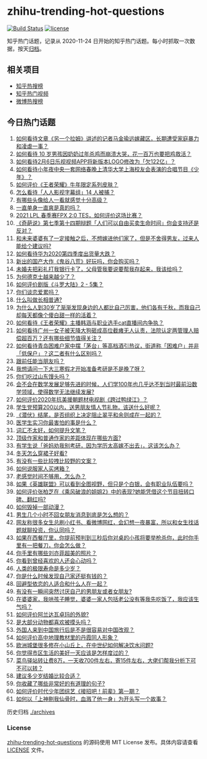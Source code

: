 # zhihu-trending-hot-questions

[![Build Status](https://github.com/justjavac/zhihu-trending-hot-questions/workflows/ci/badge.svg?branch=master)](https://github.com/justjavac/zhihu-trending-hot-questions/actions)
[![license](https://img.shields.io/github/license/justjavac/zhihu-trending-hot-questions)](https://github.com/justjavac/zhihu-trending-hot-questions/blob/master/LICENSE)

知乎热门话题，记录从 2020-11-24 日开始的知乎热门话题。每小时抓取一次数据，按天[归档](./archives)。

## 相关项目

- [知乎热搜榜](https://github.com/justjavac/zhihu-trending-top-search)
- [知乎热门视频](https://github.com/justjavac/zhihu-trending-hot-video)
- [微博热搜榜](https://github.com/justjavac/weibo-trending-hot-search)

## 今日热门话题

<!-- BEGIN -->
<!-- 最后更新时间 Sun Feb 07 2021 05:01:07 GMT+0800 (CST) -->
1. [如何看待文章《另一个拉姆》讲述的记者马金瑜远嫁藏区，长期遭受家庭暴力和凌虐一事？](https://www.zhihu.com/question/443154151)
1. [如何看待 10 岁男孩因奶奶过年杀鸡而崩溃大哭，花一百万也要把鸡救活？](https://www.zhihu.com/question/442811742)
1. [如何看待2月6日乐视视频APP将新版本LOGO修改为「欠122亿」？](https://www.zhihu.com/question/443183209)
1. [如何看待小年夜中央一套网络春晚上清华大学上海校友会表演的合唱节目《少年》？](https://www.zhihu.com/question/442905594)
1. [如何评价《王者荣耀》牛年限定系列皮肤？](https://www.zhihu.com/question/443191027)
1. [怎么看待「人人影视字幕组」14 人被捕？](https://www.zhihu.com/question/442667356)
1. [有哪些头像给人一看就感觉十分高级？](https://www.zhihu.com/question/441459020)
1. [一直单身一直爽是真的吗？](https://www.zhihu.com/question/330412814)
1. [2021 LPL 春季赛FPX 2:0 TES，如何评价这场比赛？](https://www.zhihu.com/question/443184853)
1. [《奇葩说》第七季第十四期辩题「人们可以自由买卖生命时间」你会支持还是反对？](https://www.zhihu.com/question/442917510)
1. [和未来婆婆有了一定接触之后，不想嫁进他们家了，但是不舍得男友，过来人能给个建议吗?](https://www.zhihu.com/question/442344424)
1. [如何看待华为2020第四季度出货量大跌？](https://www.zhihu.com/question/442259690)
1. [新出的国产大作《鬼谷八荒》好玩吗，你会购买吗？](https://www.zhihu.com/question/442267375)
1. [未婚夫把彩礼打我银行卡了，父母管我要说要帮我存起来，我该给吗？](https://www.zhihu.com/question/442994514)
1. [为何德克士越来越少了？](https://www.zhihu.com/question/321467749)
1. [如何评价剧版《斗罗大陆》2 - 5集？](https://www.zhihu.com/question/443129219)
1. [你们谈恋爱累吗？](https://www.zhihu.com/question/399471584)
1. [什么叫做长相普通?](https://www.zhihu.com/question/351006112)
1. [为什么人到30岁了渐渐发现身边的人都比自己厉害，他们各有千秋，而我自己却每天都像个傻白甜一样的活着？](https://www.zhihu.com/question/442671689)
1. [如何看待《王者荣耀》主播韩涵与职业选手cat直播间内争执？](https://www.zhihu.com/question/442893588)
1. [如何看待广州一女子被天降大狗砸成高位截瘫无人认责，法院认定两管理人赔偿超百万？还有哪些细节值得关注？](https://www.zhihu.com/question/443024140)
1. [如何看待青岛困难户家中摆「茅台」等高档酒引热议，街道称「困难户」并非「低保户」？这二者有什么区别吗？](https://www.zhihu.com/question/442993579)
1. [跟前任能当朋友吗？](https://www.zhihu.com/question/441242079)
1. [我想请问一下大三寒假才开始准备考研是不是晚了呀？](https://www.zhihu.com/question/435873246)
1. [你们吃过山东馒头吗？](https://www.zhihu.com/question/361625056)
1. [会不会在数学发展足够先进的时候，人们学100年也几乎达不到当时最前沿数学领域，使得数学无法继续发展?](https://www.zhihu.com/question/437041378)
1. [如何评价2020年抗美援朝题材电视剧《跨过鸭绿江》？](https://www.zhihu.com/question/436744258)
1. [学生党预算200以内，送男朋友情人节礼物，该送什么好呢？](https://www.zhihu.com/question/368681572)
1. [《潜伏》结尾，是否组织上决定阻止翠平和余则成在一起的？](https://www.zhihu.com/question/47613057)
1. [医学生实习你最害怕的事是什么？](https://www.zhihu.com/question/439727601)
1. [词汇不太好，如何提升文笔？](https://www.zhihu.com/question/440683258)
1. [顶级作家和普通作家的差距体现在哪些方面?](https://www.zhihu.com/question/441968455)
1. [有学生说「爸妈劝我别考研，因为学历太高嫁不出去」，这该怎么办？](https://www.zhihu.com/question/442806238)
1. [冬天怎么穿裙子好看?](https://www.zhihu.com/question/36487818)
1. [有没有一些比较拽比较野的文案？](https://www.zhihu.com/question/441951247)
1. [如何说服家人买烤箱？](https://www.zhihu.com/question/29666862)
1. [老感觉时间不够用，怎么办？](https://www.zhihu.com/question/19633885)
1. [如果《英雄联盟》可以看到全图视野，但只是个白银，会有职业队伍要吗？](https://www.zhihu.com/question/442642942)
1. [如何评价张柏芝在《乘风破浪的姐姐2》中的表现?她能凭借这个节目扭转口碑、翻红吗?](https://www.zhihu.com/question/440703299)
1. [如何毁掉一部动漫？](https://www.zhihu.com/question/438413599)
1. [男生几个小时不回女朋友消息到底是怎么想的？](https://www.zhihu.com/question/265396838)
1. [网友称很多女生总刷小红书、看微博网红，会幻想一夜暴富，所以和女生找话题就聊投资，你认同吗？](https://www.zhihu.com/question/443083852)
1. [如果在西餐厅里，你提前预判到三秒后你对桌的小孩将要举枪杀你，此时你手里有一把餐刀，你会怎么做？](https://www.zhihu.com/question/432745799)
1. [你手里有哪些刘亦菲超美的照片？](https://www.zhihu.com/question/52207355)
1. [你看到曾经喜欢的人还会心动吗？](https://www.zhihu.com/question/439332766)
1. [人类的极限寿命是多少岁？](https://www.zhihu.com/question/441028220)
1. [你是什么时候发现自己家还挺有钱的？](https://www.zhihu.com/question/360716785)
1. [回避型依恋的人适合和什么人在一起？](https://www.zhihu.com/question/365927236)
1. [有没有一瞬间突然讨厌自己的男朋友或者女朋友?](https://www.zhihu.com/question/313651029)
1. [在婆婆家，我哄孩子睡觉，婆婆一家人包括老公没有等我先吃饭了，我应该生气吗？](https://www.zhihu.com/question/424718566)
1. [如何评价阿兰达瓦卓玛的外貌?](https://www.zhihu.com/question/270574192)
1. [是大部分动物都喜欢被摸头吗？](https://www.zhihu.com/question/442523187)
1. [外国人来到中国旅行后是不是很容易对中国改观？](https://www.zhihu.com/question/437856634)
1. [如何评价高中地理教材里的丹霞同人形象？](https://www.zhihu.com/question/434559342)
1. [欧洲城堡很多修在小山丘上，在中世纪如何解决饮水问题?](https://www.zhihu.com/question/317646235)
1. [你觉得市区生活的美好一天应该是怎样度过的？](https://www.zhihu.com/question/443047423)
1. [菜鸟驿站转让费8万，一天收700件左右，寄15件左右，大佬们帮我分析下可不可以转？](https://www.zhihu.com/question/435352953)
1. [建议多少岁结婚比较合适？](https://www.zhihu.com/question/441499184)
1. [你收藏了哪些非常好的有道理的句子?](https://www.zhihu.com/question/434108029)
1. [如何评价时代少年团综艺《接招吧！前辈》第一期？](https://www.zhihu.com/question/443081913)
1. [如何以「上神剔我仙骨时，血溅了他一身」为开头写一个故事？](https://www.zhihu.com/question/435874686)
<!-- END -->

历史归档 [./archives](./archives)

### License

[zhihu-trending-hot-questions](https://github.com/justjavac/zhihu-trending-hot-questions) 的源码使用 MIT License 发布。具体内容请查看 [LICENSE](./LICENSE) 文件。

